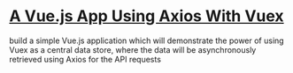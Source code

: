 # [A Vue.js App Using Axios With Vuex](https://www.thepolyglotdeveloper.com/2018/04/vuejs-app-using-axios-vuex/)

build a simple Vue.js application which will demonstrate the power of using Vuex as a central data store, where the data will be asynchronously retrieved using Axios for the API requests